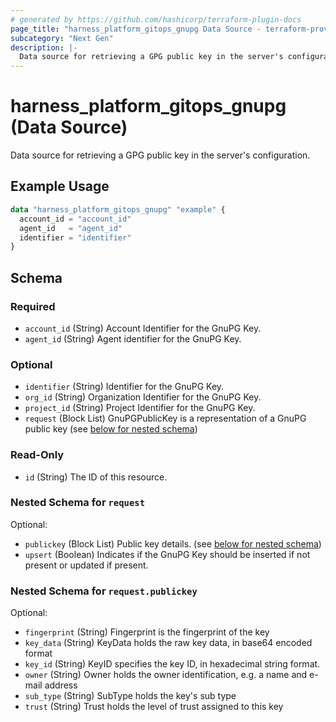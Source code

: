 ```yaml
---
# generated by https://github.com/hashicorp/terraform-plugin-docs
page_title: "harness_platform_gitops_gnupg Data Source - terraform-provider-harness"
subcategory: "Next Gen"
description: |-
  Data source for retrieving a GPG public key in the server's configuration.
---
```


# harness_platform_gitops_gnupg (Data Source)

Data source for retrieving a GPG public key in the server's configuration.

## Example Usage

```terraform
data "harness_platform_gitops_gnupg" "example" {
  account_id = "account_id"
  agent_id   = "agent_id"
  identifier = "identifier"
}
```

<!-- schema generated by tfplugindocs -->
## Schema

### Required

- `account_id` (String) Account Identifier for the GnuPG Key.
- `agent_id` (String) Agent identifier for the GnuPG Key.

### Optional

- `identifier` (String) Identifier for the GnuPG Key.
- `org_id` (String) Organization Identifier for the GnuPG Key.
- `project_id` (String) Project Identifier for the GnuPG Key.
- `request` (Block List) GnuPGPublicKey is a representation of a GnuPG public key (see [below for nested schema](#nestedblock--request))

### Read-Only

- `id` (String) The ID of this resource.

<a id="nestedblock--request"></a>
### Nested Schema for `request`

Optional:

- `publickey` (Block List) Public key details. (see [below for nested schema](#nestedblock--request--publickey))
- `upsert` (Boolean) Indicates if the GnuPG Key should be inserted if not present or updated if present.

<a id="nestedblock--request--publickey"></a>
### Nested Schema for `request.publickey`

Optional:

- `fingerprint` (String) Fingerprint is the fingerprint of the key
- `key_data` (String) KeyData holds the raw key data, in base64 encoded format
- `key_id` (String) KeyID specifies the key ID, in hexadecimal string format.
- `owner` (String) Owner holds the owner identification, e.g. a name and e-mail address
- `sub_type` (String) SubType holds the key's sub type
- `trust` (String) Trust holds the level of trust assigned to this key


